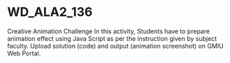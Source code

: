 # WD_ALA2_136
Creative Animation Challenge 
In this activity, Students have to prepare animation effect using Java Script as per the instruction given by subject faculty. Upload solution (code) and output (animation screenshot) on GMIU Web Portal.
